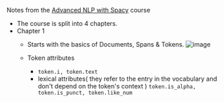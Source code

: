 
Notes from the [Advanced NLP with Spacy](https://course.spacy.io/en) course
- The course is split into 4 chapters.
- Chapter 1
    - Starts with the basics of Documents, Spans & Tokens.
        ![image](https://github.com/mkmohangb/nlp/assets/2610866/cf24d122-4413-42db-bf34-fb112bd39f5e)

    - Token attributes
      - ```token.i, token.text```
      -  lexical attributes( they refer to the entry in the vocabulary and don't depend on the token's context )
          ```token.is_alpha, token.is_punct, token.like_num```
